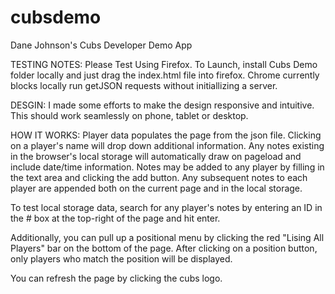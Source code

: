 cubsdemo
========

Dane Johnson's Cubs Developer Demo App

TESTING NOTES:
Please Test Using Firefox.
To Launch, install Cubs Demo folder locally and just drag the index.html file into firefox.
Chrome currently blocks locally run getJSON requests without initiallizing a server.

DESGIN:
I made some efforts to make the design responsive and intuitive.  This should work seamlessly on phone, tablet or desktop.

HOW IT WORKS:
Player data populates the page from the json file.  Clicking on a player's name will drop down additional information.
Any notes existing in the browser's local storage will automatically draw on pageload and include date/time information.
Notes may be added to any player by filling in the text area and clicking the add button.
Any subsequent notes to each player are appended both on the current page and in the local storage.

To test local storage data, search for any player's notes by entering an ID in the # box at the top-right of the page and hit enter.

Additionally, you can pull up a positional menu by clicking the red "Lising All Players" bar on the bottom of the page.
After clicking on a position button, only players who match the position will be displayed.

You can refresh the page by clicking the cubs logo.
